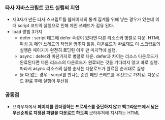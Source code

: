 ### 타사 자바스크립트 코드 실행의 지연

- 제3자가 만든 타사 스크립트를 웹페이지의 통계 집계를 위해 넣는 경우가 있는데 이 때 script 코드의 실행으로 인해 메인 쓰레드가 점유 된다.
- load 방법 3가지
    - defer : script 태그에 defer 속성이 있다면 다른 리소스와 병렬로 다운. HTML 파싱 등 메인 쓰레드의 작업을 멈추지 않음. 다운로드가 완료돼도 이 스크립트의 실행은 페이지가 완전히 로딩된 이후 맨 마지막에 실행.
    - async : defer와 마찬가지로 병렬로 다운. defer과 차이는 리소스 다운로드가 완료된다면 다른 리소스의 다운로드가 완료되는 것을 기다리지 않고 바로 실행. 따라서 async 리소스의 실행 순서는 다운로드가 완료된 순서대로 실행
    - 둘 다 없는 경우 : script를 만나는 순간 메인 쓰레드를 우선으로 가져감. 다운로드 완료 후에 실행이 우선됨

### 공통점

- 브라우저에서 **페이지를 렌더링하는 프로세스를 중단하지 않고 백그라운드에서 낮은 우선순위로 지정된 파일을 다운로드 하도록** 브라우저에 지시하는 HTML <script src="..."> 태그의 선택적 속성
- 비동기 및 지연 속성을 사용하면 <head> 섹션에 <script> 참조를 배치하여 로딩 프로세스에서 **가능한 한 빨리 다운로드를 트리거하는 동시에 JavaScript 리소스의 렌더링 차단 효과를 제거하는 간단한 방법.**

### 장점

- <script> 참조보다 낮은 우선순위로 다운로드하여 페이지의 초기 렌더링에 더 중요한 다른 리소스를 빠르게 렌더링 가능.
**⇒ `fetchpriority="high"`  를 통해 우선 순위를 높일 수도 있음.**

### 차이점

<img width="708" alt="스크린샷 2024-04-28 오후 1 27 22" src="https://github.com/chuhoon/useTransition/assets/68219145/b77e0a91-6e01-4819-99ba-bf412761fd86">

- 페이지의 모든 리소스는 먼저 다운로드된 다음 페이지에 적용되거나 실행됩니다. async와 defer의 로딩 동작은 렌더링 차단 없이 백그라운드에서 다운로드 한다는 것이 동일하지만, 실행 시 동작에 차이가 있습니다.
- async 속성이 있는 JavaScript 파일은 로드되는 즉시 특별한 순서 없이 실행되는 반면, defer 리소스는 초기 로딩 프로세스가 끝날 무렵, DOMContentLoaded 이벤트 직전까지 순차적으로(HTML에 표시되는 순서대로) 실행됩니다.

| Question | async | defer |
| --- | --- | --- |
| 렌더링 차단 없이 낮은 우선순위로 다운로드 | O | O |
| src 속성이 있는 <script>에만 적용 | O | O |
| 초기 렌더링을 중단하고 실행 | O | X |
| 다운로드 시 즉시 실행 | O | X |
| DOMContentLoaded 이벤트 직전에 실행됨 | X | O |
| 특정 순서 없이 실행 | O | X |
| 순서대로 실행 | X | O |
- defer 속성의 장점은 <head>에 <script>를 작성하지만 </body> 태그 앞에 <script>를 작성하는 것과 같은 효과를 낼 수 있습니다.

- 타사 자바스크립트는 가능하면 async를, 더 가능하다면 defer로 지연하는 것이 좋다. (797p)

### async 사용 시기

- async 로딩 과정에서 가능한 한 빨리 실행되어야 하는 우선순위가 매우 높은 자바스크립트 리소스에 가장 적합합니다.
- 페이지 속도를 위해 async는 신중하게 사용해야 하며 일반적으로 페이지의 초기 렌더링이 의존하는 파일에만 사용해야 합니다. 또한 비동기 파일은 특별한 순서 없이 실행되기에 일반적으로 완전히 독립적이고 다른 JavaScript 리소스에 의존하지 않고 먼저 실행되는 파일에 사용해야함.

ex) google analytics

### defer 사용 시기

- defef은 페이지의 초기 렌더링에 중요하지 않고 로딩 프로세스 후반에 실행할 수 있는 일반 자바스크립트 리소스에 이상적입니다.
- 대부분의 경우 최적의 페이지 속도와 사용자 경험을 위해서는 defer이 최선의 선택입니다. 특히 느린 모바일 디바이스의 경우 defer을 사용하면 브라우저가 가장 중요한 HTML과 CSS를 먼저 렌더링하고 자바스크립트 실행을 로딩 타임라인에서 보다 적절한 단계로 지연시켜 사용자에게 콘텐츠를 최대한 빠르게 표시할 수 있습니다.

https://pagespeedchecklist.com/async-and-defer#loading-process

### 동적으로 script 불러오기

- 외부 자바스크립트가 필요한 컴포넌트에서 불러오게 하는 방법

```jsx
import { useEffect, useState } from 'react';

function useScript(src) {
  const [loading, setLoading] = useState(true);
  const [error, setError] = useState(null);

  useEffect(() => {
    let script = document.querySelector(`script[src="${src}"]`);

    if (!script) {
      script = document.createElement('script');
      script.src = src;
      script.async = true;
    }

    const handleLoad = () => setLoading(false);
    const handleError = error => setError(error);

    script.addEventListener('load', handleLoad);
    script.addEventListener('error', handleError);

    document.body.appendChild(script);

    return () => {
      script.removeEventListener('load', handleLoad);
      script.removeEventListener('error', handleError);
    };
  }, [src]);

  return [loading, error];
}

const TmapCom = () => {
  const [loading, error] = useScript('https://unpkg.com/lodash');

  if (error) return <p>Error!</p>;
  if (loading) return <p>Loading...</p>;
  return <p>{_.camelCase('ASD')}</p>;
};

export default TmapCom;
```

https://www.daleseo.com/react-hooks-use-script/

# 12. 모든 웹 개발자가 관심을 가져야 할 핵심 웹 지표

## 12.1 웹사이트와 성능

- 사용자 경험과 웹사이트의 성능과 상관관계가 존재함.
    - 1초 내로 로딩 되는 사이트는 4초 내로 로딩 되는 사이트 보다 전자 상거래 전환율이 2.5배 더 높다.
    - 0 ~ 5 초의 범위에서, 1초 로딩이 늦어질수록 전환율은 4.42%씩 떨이진다. 즉, 5초 이상 느려지면 전환율이 20% 가까이 떨어진다.
    - 페이지 로드 시간이 0~2초 사이가 가장 높은 전환율
- 소비자의 70%는 페이지 속도가 온라인 커머스 사이트 방문 시에 영향을 미친다고 말함.
- 절반 가까운 사람이 빠르게 로딩 될 수 있다면 애니메이션과 동영상은 필요가 없다고 말함.

## 12.2 핵심 웹 지표란?

### LCP (최대 콘텐츠풀 페인트)

- 페이지가 처음 로드를 시작한 시점부터 뷰포트 내부에서 가장 큰 이미지 또는 텍스트를 렌더링하는 것에 걸리는 시간.
- 뷰포트는 사용자에게 현재 노출되는 화면 의미.
    - <img>
    - <svg> 내부의 <image>
    - poster 속성을 사용하는 <video>
    - url()을 통해 로드하는 배경 이미지가 있는 요소
    - 텍스트
- 사용자에게 페이지의 정보를 화면에 전달하는 속도를 객관적으로 판단하기 위한 좌표

### LCP 개선 방안

- 이미지 → 텍스트
- background-image, svg 내부 image 사용 지양
- video가 최대 콘텐츠풀 페인트의 영향을 받을 거 같다면 poster를 넣자.

### LCP 그 밖에 조심해야 할 사항

- 이미지 형식 최적화
- loading = lazy 주의 → 중요하지 않는 이미지에서는 사용해도 좋지만 최대 콘텐츠풀 콘텐츠의 이미지에서는 사용하지 않는 것이 좋다 (로딩 속도만 늦추기 때문)
- 최대 콘텐츠 리소스는 직접 호스팅 → 클라우드에서 최적화 서비스를 사용해 이미지 크기도 줄이고, 포맷도 변환해 관리하지만 다른 출처에서 정제한 이미지를 가져오는 것은 좋지 않을 수 있다. → 새로운 출처의 경우 네트워크 커넥션부터 다시 수행해야하기 때문임. 앞서 loading=lazy와 같이 중요한 리소스는 직접 다루고 덜 중요한 리소스는 이미지 최적화 서비스로 관리하는 것이 좋다.

### FID (최초 입력 지연)

사용자가 페이지와 처음 상호작용할 때 이벤트가 발생할 때 부터 해당 상호 작용에 대한 응답으로 실제 브라우저가 처리를 시작한 시간까지의 시간을 의미함.

사용자가 얼마나 빠르게 웹페이지와 상호 작용할 수 있는지를 측정한다.

입력 이벤트가 지연되는 이유는 무엇일까?

→ 메인 쓰레드가 바쁘기 때문 → 자바스크립트는 싱글 쓰레드이기 때문에 자바스크립트가 이벤트 리스너와 같은 다른 작업을 할 수 없어 지연이 발생함.

→ 이벤트 발생 시점에 최대한 메인 쓰레드가 다른 작업을 처리할 수 있도록 여유를 만들어야지 사용자에게 빠른 반응성을 제공 가능하다.

RAIL

Response : 사용자의 입력에 대한 반응 속도, 50ms 미만으로 이벤트 처리

Animation : 애니메이션의 각 프레임을 10ms 이하로 생성

Idle : 유휴 시간을 극대화해 페이지가 50ms 이내에 사용자 입력에 응답하도록 할 것

Load : 5초 이내에 콘텐츠를 전달하고 인터렉션을 준비할 것

이벤트 시간 측정을 위해 Event timing API

https://developer.mozilla.org/en-US/docs/Web/API/PerformanceEventTiming

### FID 개선 방안

- 실행에 오래 걸리는 긴 작업 분리
- 당장 필요 없는 리소스를 lazy 로딩 처리
- 자바스크립트 코드 최소화
- 타사 자바스크립트 코드 실행의 지연

### CLS (누적 레이아웃 이동)

페이지 생명주기 동안 발생하는 레이아웃 이동을 의미한다.

이 레이아웃 이동이 적을수록 사용자가 겪는 예상치 못한 경험이 줄어들기 때문에 좋다.

### CLS 개선 방안

- 삽입이 예상되는 요소를 위한 추가적인 공간 확보 (ex. skeleton)
- 폰트 로딩 최적화
    - FOUT, FOIT 의 발생 → 폰트는 각각의 고유의 높이와 너비를 가지고 있기 때문에 텍스트를 노출하지 못해 레이아웃의 이동이 발생함.
    - link preload를 통해 리소스를 preload
    - font family swap 처리
- 적절한 이미지 크기 설정
    - width, height를 설정하는 것이 좋음. 100%로 설정하면 aspect-ratio 속성을 통해 브라우저가 이미지를 로딩하기 전에 적절한 가로세로 비율을 계산해 이미지를 표시한다.

### TTFB (최초 바이트까지의 시간)

- 웹페이지의 첫 번째 바이트를 수신하는 것에 걸리는 시간을 의미한다. → 최초의 응답이 오는 바이트까지가 얼마나 걸리는지 측정하는 지표. 600ms 이상일 경우 개선 필요.
    - 서버 사이드 렌더링에서 주의 깊게 봐야할 지표

### FCP (최초 콘텐츠 풀 시간)

- 접속한 순간부터 페이지에 뭐라도 뜨기 시작한 시점을 의미. 뭐라도는 텍스트, 이미지, svg 등을 의미함.
- 1.8 초 이내가 좋고, 3초 이내는 보통, 그 이후는 개선 필요.
- 책 설명이 별로 없음. 다른 분이 쓴 책 참고.
